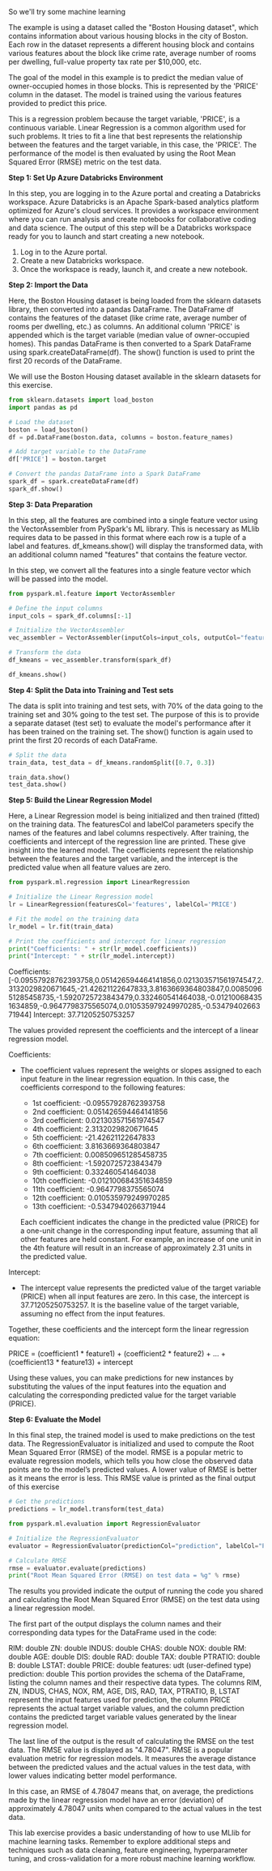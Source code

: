 So we'll try some machine learning

The example is using a dataset called the "Boston Housing dataset", which contains information about various housing blocks in the city of Boston. Each row in the dataset represents a different housing block and contains various features about the block like crime rate, average number of rooms per dwelling, full-value property tax rate per $10,000, etc.

The goal of the model in this example is to predict the median value of owner-occupied homes in those blocks. This is represented by the 'PRICE' column in the dataset. The model is trained using the various features provided to predict this price.

This is a regression problem because the target variable, 'PRICE', is a continuous variable. Linear Regression is a common algorithm used for such problems. It tries to fit a line that best represents the relationship between the features and the target variable, in this case, the 'PRICE'. The performance of the model is then evaluated by using the Root Mean Squared Error (RMSE) metric on the test data.

**Step 1: Set Up Azure Databricks Environment**

In this step, you are logging in to the Azure portal and creating a Databricks workspace. Azure Databricks is an Apache Spark-based analytics platform optimized for Azure's cloud services. It provides a workspace environment where you can run analysis and create notebooks for collaborative coding and data science. The output of this step will be a Databricks workspace ready for you to launch and start creating a new notebook.

1. Log in to the Azure portal.
2. Create a new Databricks workspace.
3. Once the workspace is ready, launch it, and create a new notebook.

**Step 2: Import the Data**

Here, the Boston Housing dataset is being loaded from the sklearn datasets library, then converted into a pandas DataFrame. The DataFrame df contains the features of the dataset (like crime rate, average number of rooms per dwelling, etc.) as columns. An additional column 'PRICE' is appended which is the target variable (median value of owner-occupied homes). This pandas DataFrame is then converted to a Spark DataFrame using spark.createDataFrame(df). The show() function is used to print the first 20 records of the DataFrame.


We will use the Boston Housing dataset available in the sklearn datasets for this exercise.

```python
from sklearn.datasets import load_boston
import pandas as pd

# Load the dataset
boston = load_boston()
df = pd.DataFrame(boston.data, columns = boston.feature_names)

# Add target variable to the DataFrame
df['PRICE'] = boston.target

# Convert the pandas DataFrame into a Spark DataFrame
spark_df = spark.createDataFrame(df)
spark_df.show()
```

**Step 3: Data Preparation**

In this step, all the features are combined into a single feature vector using the VectorAssembler from PySpark's ML library. This is necessary as MLlib requires data to be passed in this format where each row is a tuple of a label and features. df_kmeans.show() will display the transformed data, with an additional column named "features" that contains the feature vector.

In this step, we convert all the features into a single feature vector which will be passed into the model.

```python
from pyspark.ml.feature import VectorAssembler

# Define the input columns
input_cols = spark_df.columns[:-1]

# Initialize the VectorAssembler
vec_assembler = VectorAssembler(inputCols=input_cols, outputCol="features")

# Transform the data
df_kmeans = vec_assembler.transform(spark_df)

df_kmeans.show()
```

**Step 4: Split the Data into Training and Test sets**

The data is split into training and test sets, with 70% of the data going to the training set and 30% going to the test set. The purpose of this is to provide a separate dataset (test set) to evaluate the model's performance after it has been trained on the training set. The show() function is again used to print the first 20 records of each DataFrame.

```python
# Split the data
train_data, test_data = df_kmeans.randomSplit([0.7, 0.3])

train_data.show()
test_data.show()
```

**Step 5: Build the Linear Regression Model**

Here, a Linear Regression model is being initialized and then trained (fitted) on the training data. The featuresCol and labelCol parameters specify the names of the features and label columns respectively. After training, the coefficients and intercept of the regression line are printed. These give insight into the learned model. The coefficients represent the relationship between the features and the target variable, and the intercept is the predicted value when all feature values are zero.

```python
from pyspark.ml.regression import LinearRegression

# Initialize the Linear Regression model
lr = LinearRegression(featuresCol='features', labelCol='PRICE')

# Fit the model on the training data
lr_model = lr.fit(train_data)

# Print the coefficients and intercept for linear regression
print("Coefficients: " + str(lr_model.coefficients))
print("Intercept: " + str(lr_model.intercept))
```


Coefficients: [-0.09557928762393758,0.051426594464141856,0.021303571561974547,2.3132029820671645,-21.42621122647833,3.8163669364803847,0.008509651285458735,-1.5920725723843479,0.332460541464038,-0.012100684351634859,-0.9647798375565074,0.010535979249970285,-0.5347940266371944]
Intercept: 37.71205250753257



The values provided represent the coefficients and the intercept of a linear regression model.

Coefficients:
- The coefficient values represent the weights or slopes assigned to each input feature in the linear regression equation. In this case, the coefficients correspond to the following features: 
  - 1st coefficient: -0.09557928762393758
  - 2nd coefficient: 0.051426594464141856
  - 3rd coefficient: 0.021303571561974547
  - 4th coefficient: 2.3132029820671645
  - 5th coefficient: -21.42621122647833
  - 6th coefficient: 3.8163669364803847
  - 7th coefficient: 0.008509651285458735
  - 8th coefficient: -1.5920725723843479
  - 9th coefficient: 0.332460541464038
  - 10th coefficient: -0.012100684351634859
  - 11th coefficient: -0.9647798375565074
  - 12th coefficient: 0.010535979249970285
  - 13th coefficient: -0.5347940266371944
  
  Each coefficient indicates the change in the predicted value (PRICE) for a one-unit change in the corresponding input feature, assuming that all other features are held constant. For example, an increase of one unit in the 4th feature will result in an increase of approximately 2.31 units in the predicted value.

  

Intercept:
- The intercept value represents the predicted value of the target variable (PRICE) when all input features are zero. In this case, the intercept is 37.71205250753257. It is the baseline value of the target variable, assuming no effect from the input features.

Together, these coefficients and the intercept form the linear regression equation:

PRICE = (coefficient1 * feature1) + (coefficient2 * feature2) + ... + (coefficient13 * feature13) + intercept

Using these values, you can make predictions for new instances by substituting the values of the input features into the equation and calculating the corresponding predicted value for the target variable (PRICE).


**Step 6: Evaluate the Model**

In this final step, the trained model is used to make predictions on the test data. The RegressionEvaluator is initialized and used to compute the Root Mean Squared Error (RMSE) of the model. RMSE is a popular metric to evaluate regression models, which tells you how close the observed data points are to the model’s predicted values. A lower value of RMSE is better as it means the error is less. This RMSE value is printed as the final output of this exercise

```python
# Get the predictions
predictions = lr_model.transform(test_data)

from pyspark.ml.evaluation import RegressionEvaluator

# Initialize the RegressionEvaluator
evaluator = RegressionEvaluator(predictionCol="prediction", labelCol="PRICE", metricName="rmse")

# Calculate RMSE
rmse = evaluator.evaluate(predictions)
print("Root Mean Squared Error (RMSE) on test data = %g" % rmse)
```

The results you provided indicate the output of running the code you shared and calculating the Root Mean Squared Error (RMSE) on the test data using a linear regression model.

The first part of the output displays the column names and their corresponding data types for the DataFrame used in the code:

RIM: double
ZN: double
INDUS: double
CHAS: double
NOX: double
RM: double
AGE: double
DIS: double
RAD: double
TAX: double
PTRATIO: double
B: double
LSTAT: double
PRICE: double
features: udt (user-defined type)
prediction: double
This portion provides the schema of the DataFrame, listing the column names and their respective data types. The columns RIM, ZN, INDUS, CHAS, NOX, RM, AGE, DIS, RAD, TAX, PTRATIO, B, LSTAT represent the input features used for prediction, the column PRICE represents the actual target variable values, and the column prediction contains the predicted target variable values generated by the linear regression model.

The last line of the output is the result of calculating the RMSE on the test data. The RMSE value is displayed as "4.78047". RMSE is a popular evaluation metric for regression models. It measures the average distance between the predicted values and the actual values in the test data, with lower values indicating better model performance.

In this case, an RMSE of 4.78047 means that, on average, the predictions made by the linear regression model have an error (deviation) of approximately 4.78047 units when compared to the actual values in the test data.


This lab exercise provides a basic understanding of how to use MLlib for machine learning tasks. Remember to explore additional steps and techniques such as data cleaning, feature engineering, hyperparameter tuning, and cross-validation for a more robust machine learning workflow.
